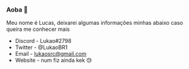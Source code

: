 ### Aoba 🙊

Meu nome é Lucas, deixarei algumas informações minhas abaixo caso queira me conhecer mais


- Discord - Lukao#2798
- Twitter - @LukaoBR1
- Email - lukaosrc@gmail.com
- Website - num fiz ainda kek 😓

<!--
**LukaoBR/LukaoBR** is a ✨ _special_ ✨ repository because its `README.md` (this file) appears on your GitHub profile.
- 🔭 I’m currently working on ...
- 🌱 I’m currently learning ...
- 👯 I’m looking to collaborate on ...
- 🤔 I’m looking for help with ...
- 💬 Ask me about ...
- 📫 How to reach me: ...
- 😄 Pronouns: ...
- ⚡ Fun fact: ...
-->
